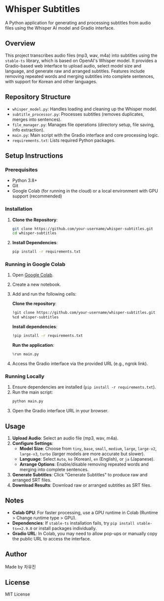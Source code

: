 # Whisper Subtitles

A Python application for generating and processing subtitles from audio files using the Whisper AI model and Gradio interface.

## Overview

This project transcribes audio files (mp3, wav, m4a) into subtitles using the `stable-ts` library, which is based on OpenAI's Whisper model. It provides a Gradio-based web interface to upload audio, select model size and language, and generate raw and arranged subtitles. Features include removing repeated words and merging subtitles into complete sentences, with support for Korean and other languages.

## Repository Structure

- `whisper_model.py`: Handles loading and cleaning up the Whisper model.
- `subtitle_processor.py`: Processes subtitles (removes duplicates, merges into sentences).
- `file_manager.py`: Manages file operations (directory setup, file saving, info extraction).
- `main.py`: Main script with the Gradio interface and core processing logic.
- `requirements.txt`: Lists required Python packages.

## Setup Instructions

### Prerequisites
- Python 3.8+
- Git
- Google Colab (for running in the cloud) or a local environment with GPU support (recommended)

### Installation
1. **Clone the Repository**:
   ```bash
   git clone https://github.com/your-username/whisper-subtitles.git
   cd whisper-subtitles
   ```

2. **Install Dependencies**:
   ```bash
   pip install -r requirements.txt
   ```

### Running in Google Colab
1. Open [Google Colab](https://colab.research.google.com).
2. Create a new notebook.
3. Add and run the following cells:

   **Clone the repository**:
   ```bash
   !git clone https://github.com/your-username/whisper-subtitles.git
   %cd whisper-subtitles
   ```

   **Install dependencies**:
   ```bash
   !pip install -r requirements.txt
   ```

   **Run the application**:
   ```python
   %run main.py
   ```

4. Access the Gradio interface via the provided URL (e.g., ngrok link).

### Running Locally
1. Ensure dependencies are installed (`pip install -r requirements.txt`).
2. Run the main script:
   ```bash
   python main.py
   ```
3. Open the Gradio interface URL in your browser.

## Usage
1. **Upload Audio**: Select an audio file (mp3, wav, m4a).
2. **Configure Settings**:
   - **Model Size**: Choose from `tiny`, `base`, `small`, `medium`, `large`, `large-v2`, `large-v3`, `turbo` (larger models are more accurate but slower).
   - **Language**: Select `Auto`, `ko` (Korean), `en` (English), or `ja` (Japanese).
   - **Arrange Options**: Enable/disable removing repeated words and merging into complete sentences.
3. **Generate Subtitles**: Click "Generate Subtitles" to produce raw and arranged SRT files.
4. **Download Results**: Download raw or arranged subtitles as SRT files.

## Notes
- **Colab GPU**: For faster processing, use a GPU runtime in Colab (Runtime > Change runtime type > GPU).
- **Dependencies**: If `stable-ts` installation fails, try `pip install stable-ts==2.9.0` or install packages individually.
- **Gradio URL**: In Colab, you may need to allow pop-ups or manually copy the public URL to access the interface.

## Author
Made by 차유진

## License
MIT License